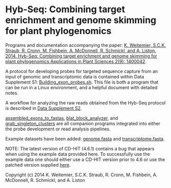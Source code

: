 Hyb-Seq: Combining target enrichment and genome skimming for plant phylogenomics
================================================================================

Programs and documentation accompanying the paper:
[K. Weitemier, S.C.K. Straub, R. Cronn, M. Fishbein, A. McDonnell, R. Schmickl,
and A. Liston. 2014. Hyb-Seq: Combining target enrichment and genome skimming for plant phylogenomics
Applications in Plant Sciences 2(9): 1400042](http://www.bioone.org/doi/pdf/10.3732/apps.1400042).

A protocol for developing probes for targeted sequence capture from an input of
genomic and transcriptomic data is contained within Data Supplement S1:
[Building_exon_probes.sh](Building_exon_probes.sh).
This file is both a program that can be run in a Linux environment, and a
helpful document with detailed notes.

A workflow for analyzing the raw reads obtained from the Hyb-Seq protocol is
described in [Data Supplement S2](Data_Supplement_2.pdf).

[assembled_exons_to_fastas](assembled_exons_to_fastas), [blat_block_analyzer](blat_block_analyzer), and [grab_singleton_clusters](grab_singleton_clusters) are
all companion programs integrated into either the probe development or read
analysis pipelines.

Example datasets have been added: [genome.fasta](genome.fasta) and [transcriptome.fasta](transcriptome.fasta).

NOTE: The latest version of CD-HIT (4.6.1) contains a bug that appears when
using the example data provided here. To successfully use the example data one
should either use a CD-HIT version prior to 4.6 or use the patched version
supplied [here](cd-hit-v4.6.1_fix_max_sequences).

Copyright (c) 2014
K. Weitemier, S.C.K. Straub, R. Cronn, M. Fishbein, A. McDonnell, R. Schmickl, and A. Liston

